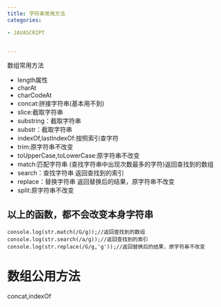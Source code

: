 ```yaml
---
title: 字符串常用方法
categories: 

- JAVASCRIPT


---
```


数组常用方法
- length属性
- charAt
- charCodeAt
- concat:拼接字符串(基本用不到)
- slice:截取字符串
- substring：截取字符串
- substr：截取字符串
- indexOf,lastIndexOf:按照索引查字符
- trim:原字符串不改变
- toUpperCase,toLowerCase:原字符串不改变
- match:匹配字符串  (查找字符串中出现次数最多的字符)返回查找到的数组
- search：查找字符串     返回查找到的索引
- replace：替换字符串    返回替换后的结果，原字符串不改变
- split:原字符串不改变

## 以上的函数，都不会改变本身字符串

```
console.log(str.match(/G/g));//返回查找到的数组
console.log(str.search(/a/g));//返回查找到的索引
console.log(str.replace(/G/g,'g'));//返回替换后的结果，原字符串不改变
```


# 数组公用方法
concat,indexOf  